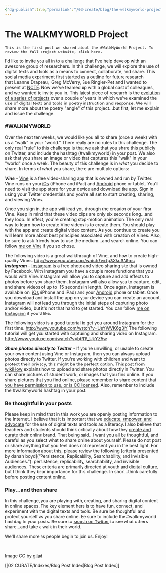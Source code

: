 ```yaml
---
{"dg-publish":true,"permalink":"/03-create/blog/the-walkmyworld-project/","title":"The #WALKMYWORLD Project","tags":["digital-media","instagram","online-content-construction","vine","walkmyworld"]}
---
```


# The WALKMYWORLD Project

```
This is the first post we shared about the #WalkMyWorld Project. To review the full project website, click here.
```

I'd like to invite you all in to a challenge that I've help develop with an awesome group of researchers. In this challenge, we will explore the use of digital texts and tools as a means to connect, collaborate, and share. This social media experiment first started as a outline for future research that Leanne Drapeau,  Greg McVerry, Sue Ringler-Pet and I wanted to present at [NCTE](http://www.ncte.org/). Now we've teamed up with a global cast of colleagues, and we wanted to invite you in. This latest piece of research is the [evolution of a series of projects](http://wiobyrne.com/social-networking-and-writing-documentary-poetry/) over a couple of years in which we've examined the use of digital texts and tools in poetry instruction and response. We will share more about the poetry "angle" of this project...but first, let me explain and issue the challenge.

### #WALKMYWORLD

Over the next ten weeks, we would like you all to share (once a week) with us a "walk" in your "world." There really are no rules to this challenge. The only real "rule" to this challenge is that we ask that you share this publicly on Twitter, and include the hashtag (#walkmyworld) in your post. We also ask that you share an image or video that captures this "walk" in your "world" once a week. The beauty of this challenge is in _what_ you decide to share. In terms of _what_ you share, there are multiple options:

_**Vine**_ - [Vine](https://vine.co/) is a free video-sharing app that is owned and run by Twitter. Vine runs on your [iOs](https://itunes.apple.com/us/app/vine/id592447445?mt=8) (iPhone and iPad) and [Android](https://play.google.com/store/apps/details?id=co.vine.android) phone or tablet. You'll need to visit the app store for your device and download the app. Sign in using your Twitter credentials and you're all set to start creating, sharing, and viewing Vines.

Once you sign in, the app will lead you through the creation of your first Vine. Keep in mind that these video clips are only six seconds long...and they loop. In effect, you're creating stop-motion animation. The only real way to learn how to create Vine videos is to create them. You should play with the app and create digital video content. As you continue to create you will learn more about best principles associated with creation of Vines. Also, be sure to ask friends how to use the medium...and search online. You can follow [me on Vine](https://vine.co/wiobyrne) if you so chose.

The following video is a great walkthrough of Vine, and how to create high-quality Vines. http://www.youtube.com/watch?v=fp3XkcSA9mc **_Instagram_** \- [Instagram](http://instagram.com/) is a free photo and video sharing site that is owned by Facebook. With Instagram you have a couple more functions that you would with Vine. Instagram will allow you to capture and add effects to photos before you share them. Instagram will also allow you to capture, edit, and share videos of up to  15 seconds in length. Once again, Instagram is available on  [iOs](https://itunes.apple.com/us/app/instagram/id389801252?mt=8) (iPhone and iPad) and your [Android](https://play.google.com/store/apps/details?id=com.instagram.android) phone or tablet. Once you download and install the app on your device you can create an account. Instagram will not lead you through the initial steps of capturing photo and/or video, but it's not that hard to get started. You can follow [me on Instagram](http://instagram.com/wiobyrne) if you'd like.

The following video is a good tutorial to get you around Instagram for the first time. http://www.youtube.com/watch?v=UsYWVK6g3IY The following tutorial will get you started with capturing and sharing video on Instagram. http://www.youtube.com/watch?v=btN1\_UkYZ5w

_**Share photos directly to** **Twitter**_ - If you're unwilling, or unable to create your own content using Vine or Instagram, then you can always upload photos directly to Twitter. If you're working with children and want to protect their privacy, this might be the perfect option. This [post from wikiHow](http://www.wikihow.com/Share-Photos-on-Twitter) explains how to upload and share photos directly in Twitter. You can share pictures of student work, or images that you find online. If you share pictures that you find online, please remember to share content that [you have permission to use, or is CC licensed](http://wiobyrne.com/creative-commons-licensing-of-open-educational-content/). Also, remember to include the #walkmyworld hashtag in your post.

### Be thoughtful in your posts

Please keep in mind that in this work you are openly posting information to the Internet. I believe that it is important that we [educate, empower, and advocate](http://wiobyrne.com/privacy-identity-and-protecting-yourself-and-your-students-online/) for the use of digital texts and tools as a literacy. I also believe that teachers and students should think critically about how they [create and curate](http://wiobyrne.com/creating-and-curating-your-online-brand/) their online brand. That being said...I want you all be thoughtful, and careful as you select what to share online about yourself. Please do not post or share anything that you feel does not represent you in the best light. For more information about this, please review the following [criteria presented by danah boyd](“Persistence, Replicability, Searchability, and Invisible Audiences.”): persistence, replicability, searchability, and invisible audiences. These criteria are primarily directed at youth and digital culture, but I think they bear importance for this challenge. In short...think carefully before posting content online.

### Play...and then share

In this challenge, you are playing with, creating, and sharing digital content in online spaces. The key element here is to have fun, connect, and experiment with the digital texts and tools. Be sure be thoughtful and protect yourself as you share online. Be sure to include the #walkmyworld hashtag in your posts. Be sure to [search on Twitter](http://visibletweets.com/#query=%23walkmyworld&animation=1) to see what others share...and take a walk in their world.

We'll share more as people begin to join us. Enjoy!

 

Image CC by [gilad](http://www.deviantart.com/art/A-walk-on-the-other-side-45062357)

[[02 CURATE/Indexes/Blog Post Index\|Blog Post Index]]